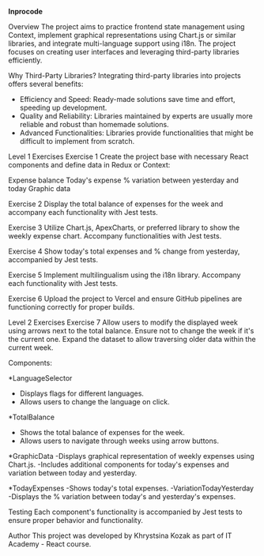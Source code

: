 <b>Inprocode</b>

Overview
The project aims to practice frontend state management using Context, implement graphical representations using Chart.js or similar libraries, and integrate multi-language support using i18n. The project focuses on creating user interfaces and leveraging third-party libraries efficiently.

Why Third-Party Libraries?
Integrating third-party libraries into projects offers several benefits:

* Efficiency and Speed: Ready-made solutions save time and effort, speeding up development.
* Quality and Reliability: Libraries maintained by experts are usually more reliable and robust than homemade solutions.
* Advanced Functionalities: Libraries provide functionalities that might be difficult to implement from scratch.

Level 1 Exercises
Exercise 1
Create the project base with necessary React components and define data in Redux or Context:

Expense balance
Today's expense
% variation between yesterday and today
Graphic data

Exercise 2
Display the total balance of expenses for the week and accompany each functionality with Jest tests.

Exercise 3
Utilize Chart.js, ApexCharts, or preferred library to show the weekly expense chart. Accompany functionalities with Jest tests.

Exercise 4
Show today's total expenses and % change from yesterday, accompanied by Jest tests.

Exercise 5
Implement multilingualism using the i18n library. Accompany each functionality with Jest tests.

Exercise 6
Upload the project to Vercel and ensure GitHub pipelines are functioning correctly for proper builds.

Level 2 Exercises
Exercise 7
Allow users to modify the displayed week using arrows next to the total balance. Ensure not to change the week if it's the current one. Expand the dataset to allow traversing older data within the current week.

Components:

*LanguageSelector
- Displays flags for different languages.
- Allows users to change the language on click.

*TotalBalance
- Shows the total balance of expenses for the week.
- Allows users to navigate through weeks using arrow buttons.

*GraphicData
-Displays graphical representation of weekly expenses using Chart.js.
-Includes additional components for today's expenses and variation between today and yesterday.

*TodayExpenses
-Shows today's total expenses.
-VariationTodayYesterday
-Displays the % variation between today's and yesterday's expenses.

Testing
Each component's functionality is accompanied by Jest tests to ensure proper behavior and functionality.

Author
This project was developed by Khrystsina Kozak as part of IT Academy - React course.
